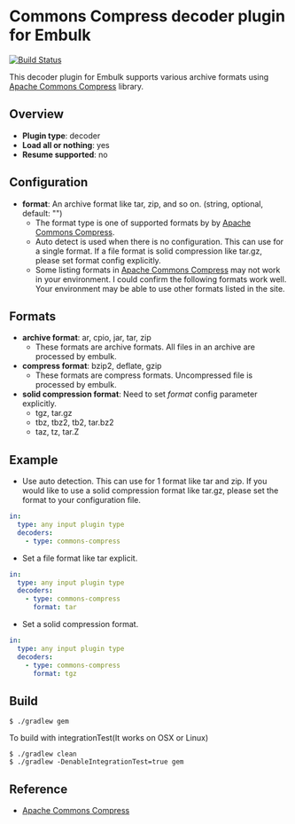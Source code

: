 # Commons Compress decoder plugin for Embulk

[![Build Status](https://travis-ci.org/hata/embulk-decoder-commons-compress.svg)](https://travis-ci.org/hata/embulk-decoder-commons-compress)


This decoder plugin for Embulk supports various archive formats using [Apache Commons Compress](http://commons.apache.org/proper/commons-compress/) library.

## Overview

* **Plugin type**: decoder
* **Load all or nothing**: yes
* **Resume supported**: no

## Configuration

- **format**: An archive format like tar, zip, and so on. (string, optional, default: "")
  - The format type is one of supported formats by by [Apache Commons Compress](http://commons.apache.org/proper/commons-compress/).
  - Auto detect is used when there is no configuration. This can use for a single format. If a file format is solid compression like tar.gz, please set format config explicitly.
  - Some listing formats in [Apache Commons Compress](http://commons.apache.org/proper/commons-compress/) may not work in your environment. I could confirm the following formats work well. Your environment may be able to use other formats listed in the site.

## Formats

- **archive format**: ar, cpio, jar, tar, zip
  - These formats are archive formats. All files in an archive are processed by embulk.
- **compress format**: bzip2, deflate, gzip
  - These formats are compress formats. Uncompressed file is processed by embulk.
- **solid compression format**: Need to set *format* config parameter explicitly.
  - tgz, tar.gz
  - tbz, tbz2, tb2, tar.bz2
  - taz, tz, tar.Z

## Example

- Use auto detection. This can use for 1 format like tar and zip. If you would like to use a solid compression format like tar.gz, please set the format to your configuration file.

```yaml
in:
  type: any input plugin type
  decoders:
    - type: commons-compress
```

- Set a file format like tar explicit.

```yaml
in:
  type: any input plugin type
  decoders:
    - type: commons-compress
      format: tar
```

- Set a solid compression format.

```yaml
in:
  type: any input plugin type
  decoders:
    - type: commons-compress
      format: tgz
```

## Build

```
$ ./gradlew gem
```

To build with integrationTest(It works on OSX or Linux)
```
$ ./gradlew clean
$ ./gradlew -DenableIntegrationTest=true gem
```

## Reference

- [Apache Commons Compress](http://commons.apache.org/proper/commons-compress/)


